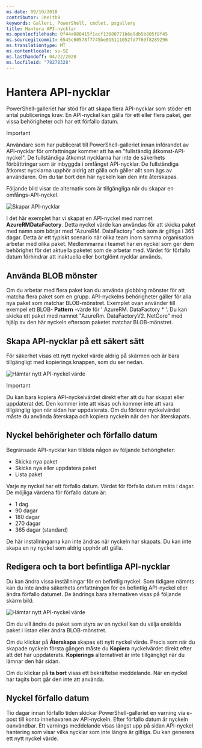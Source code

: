 ```yaml
---
ms.date: 09/10/2018
contributor: JKeithB
keywords: Galleri, PowerShell, cmdlet, psgallery
title: Hantera API-nycklar
ms.openlocfilehash: 0f44a080415f1acf13680771b6e9db5b805f8f45
ms.sourcegitcommit: 6545c60578f7745be015111052fd7769f8289296
ms.translationtype: MT
ms.contentlocale: sv-SE
ms.lasthandoff: 04/22/2020
ms.locfileid: "78278328"
---
```

# <a name="managing-api-keys"></a>Hantera API-nycklar

PowerShell-galleriet har stöd för att skapa flera API-nycklar som stöder ett antal publicerings krav. En API-nyckel kan gälla för ett eller flera paket, ger vissa behörigheter och har ett förfallo datum.

> [!IMPORTANT]
> Användare som har publicerat till PowerShell-galleriet innan införandet av API-nycklar för omfattningar kommer att ha en "fullständig åtkomst-API-nyckel". De fullständiga åtkomst nycklarna har inte de säkerhets förbättringar som är inbyggda i omfånget API-nycklar. De fullständiga åtkomst nycklarna upphör aldrig att gälla och gäller allt som ägs av användaren. Om du tar bort den här nyckeln kan den inte återskapas.

Följande bild visar de alternativ som är tillgängliga när du skapar en omfångs-API-nyckel.

![Skapar API-nycklar](media/creating-APIkeys/PSGallery_KeyScoped.png)

I det här exemplet har vi skapat en API-nyckel med namnet **AzureRMDataFactory**. Detta nyckel värde kan användas för att skicka paket med namn som börjar med "AzureRM. DataFactory" och som är giltiga i 365 dagar. Detta är ett typiskt scenario när olika team inom samma organisation arbetar med olika paket. Medlemmarna i teamet har en nyckel som ger dem behörighet för det aktuella paketet som de arbetar med.
Värdet för förfallo datum förhindrar att inaktuella eller bortglömt nycklar används.

## <a name="using-glob-patterns"></a>Använda BLOB mönster

Om du arbetar med flera paket kan du använda globbing mönster för att matcha flera paket som en grupp. API-nyckelns behörigheter gäller för alla nya paket som matchar BLOB-mönstret. Exemplet ovan använder till exempel ett BLOB- **Pattern** -värde för ' AzureRM. DataFactory * '. Du kan skicka ett paket med namnet "AzureRm. DataFactoryV2. NetCore" med hjälp av den här nyckeln eftersom paketet matchar BLOB-mönstret.

## <a name="create-api-keys-securely"></a>Skapa API-nycklar på ett säkert sätt

För säkerhet visas ett nytt nyckel värde aldrig på skärmen och är bara tillgängligt med kopierings knappen, som du ser nedan.

![Hämtar nytt API-nyckel värde](media/creating-APIkeys/PSGallery_CopyCreatedKey.png)

> [!IMPORTANT]
> Du kan bara kopiera API-nyckelvärdet direkt efter att du har skapat eller uppdaterat det. Den kommer inte att visas och kommer inte att vara tillgänglig igen när sidan har uppdaterats. Om du förlorar nyckelvärdet måste du använda återskapa och kopiera nyckeln när den har återskapats.

## <a name="key-permissions-and-expiration"></a>Nyckel behörigheter och förfallo datum

Begränsade API-nycklar kan tilldela någon av följande behörigheter:

- Skicka nya paket
- Skicka nya eller uppdatera paket
- Lista paket

Varje ny nyckel har ett förfallo datum. Värdet för förfallo datum mäts i dagar. De möjliga värdena för förfallo datum är:

- 1 dag
- 90 dagar
- 180 dagar
- 270 dagar
- 365 dagar (standard)

De här inställningarna kan inte ändras när nyckeln har skapats. Du kan inte skapa en ny nyckel som aldrig upphör att gälla.

## <a name="editing-and-deleting-existing-api-keys"></a>Redigera och ta bort befintliga API-nycklar

Du kan ändra vissa inställningar för en befintlig nyckel. Som tidigare nämnts kan du inte ändra säkerhets omfattningen för en befintlig API-nyckel eller ändra förfallo datumet. De ändrings bara alternativen visas på följande skärm bild:

![Hämtar nytt API-nyckel värde](media/creating-APIkeys/PSGallery_EditAPIKey.png)

Om du vill ändra de paket som styrs av en nyckel kan du välja enskilda paket i listan eller ändra BLOB-mönstret.

Om du klickar på **Återskapa** skapas ett nytt nyckel värde. Precis som när du skapade nyckeln första gången måste du **Kopiera** nyckelvärdet direkt efter att det har uppdaterats. **Kopierings** alternativet är inte tillgängligt när du lämnar den här sidan.

Om du klickar på **ta bort** visas ett bekräftelse meddelande. När en nyckel har tagits bort går den inte att använda.

## <a name="key-expiration"></a>Nyckel förfallo datum

Tio dagar innan förfallo tiden skickar PowerShell-galleriet en varning via e-post till konto innehavaren av API-nyckeln. Efter förfallo datum är nyckeln oanvändbar. Ett varnings meddelande visas längst upp på sidan API-nyckel hantering som visar vilka nycklar som inte längre är giltiga. Du kan generera ett nytt nyckel värde.

